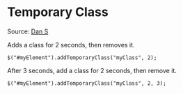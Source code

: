 # Temporary Class

Source: [Dan S](http://stackoverflow.com/a/5067113/843131)

Adds a class for 2 seconds, then removes it.
```
$("#myElement").addTemporaryClass("myClass", 2);
```

After 3 seconds, add a class for 2 seconds, then remove it.
```
$("#myElement").addTemporaryClass("myClass", 2, 3);
```
